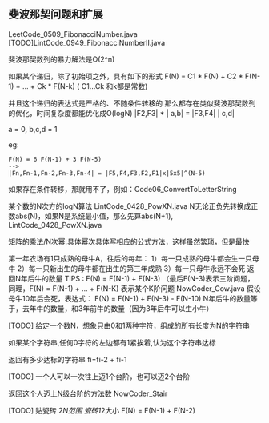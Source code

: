 ## 斐波那契问题和扩展
LeetCode_0509_FibonacciNumber.java
[TODO]LintCode_0949_FibonacciNumberII.java

斐波那契数列的暴力解法是O(2^n)

如果某个递归，除了初始项之外，具有如下的形式
F(N) = C1 * F(N) + C2 * F(N-1) + … + Ck * F(N-k) ( C1…Ck 和k都是常数)

并且这个递归的表达式是严格的、不随条件转移的
那么都存在类似斐波那契数列的优化，时间复杂度都能优化成O(logN)
|F2,F3| * | a,b| = |F3,F4|
          | c,d|

a = 0, b,c,d = 1

eg: 

```
F(N) = 6 F(N-1) + 3 F(N-5)
-->
|Fn,Fn-1,Fn-2,Fn-3,Fn-4| = |F5,F4,F3,F2,F1|x|5x5|^(N-5)
```
如果存在条件转移，那就用不了，例如：Code06_ConvertToLetterString

某个数的N次方的logN算法
LintCode_0428_PowXN.java
N无论正负先转换成正数abs(N)，如果N是系统最小值，那么先算abs(N+1),  
LintCode_0428_PowXN.java

矩阵的乘法/N次幂:具体幂次具体写相应的公式方法，这样虽然繁琐，但是最快


第一年农场有1只成熟的母牛A，往后的每年：
1）每一只成熟的母牛都会生一只母牛
2）每一只新出生的母牛都在出生的第三年成熟
3）每一只母牛永远不会死
返回N年后牛的数量
TIPS : F(N) = F(N-1) + F(N-3) （最后F(N-3)表示三阶问题，同理，F(N) = F(N-1) + ... + F(N-K)
表示某个K阶问题
NowCoder_Cow.java
假设母牛10年后会死，表达式：
F(N) = F(N-1) + F(N-3) - F(N-10)
N年后牛的数量等于，去年牛的数量，和3年前牛的数量（因为3年后牛可以生小牛）

[TODO]
给定一个数N，想象只由0和1两种字符，组成的所有长度为N的字符串

如果某个字符串,任何0字符的左边都有1紧挨着,认为这个字符串达标

返回有多少达标的字符串
fi=fi-2 + fi-1

[TODO]
一个人可以一次往上迈1个台阶，也可以迈2个台阶

返回这个人迈上N级台阶的方法数
NowCoder_Stair



[TODO]
贴瓷砖
2*N范围
瓷砖1*2大小
F(N) = F(N-1) + F(N-2)